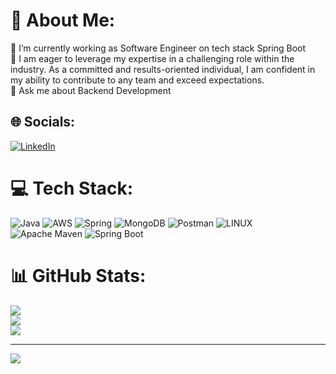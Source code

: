 # 💫 About Me:
🔭 I’m currently working as Software Engineer on tech stack Spring Boot<br>🌱  I am eager to leverage my expertise in a challenging role within the industry. As a committed and results-oriented individual, I am confident in my ability to contribute to any team and exceed expectations.<br>💬 Ask me about Backend Development<br>


## 🌐 Socials:
[![LinkedIn](https://img.shields.io/badge/LinkedIn-%230077B5.svg?logo=linkedin&logoColor=white)](https://linkedin.com/in/saurabh-rajput-/) 

# 💻 Tech Stack:
![Java](https://img.shields.io/badge/java-%23ED8B00.svg?style=plastic&logo=java&logoColor=white) ![AWS](https://img.shields.io/badge/AWS-%23FF9900.svg?style=plastic&logo=amazon-aws&logoColor=white) ![Spring](https://img.shields.io/badge/spring-%236DB33F.svg?style=plastic&logo=spring&logoColor=white) ![MongoDB](https://img.shields.io/badge/spring-%236DB33F.svg?style=plastic&logo=MongoBD&logoColor=white) ![Postman](https://img.shields.io/badge/Postman-FF6C37?style=plastic&logo=postman&logoColor=white) ![LINUX](https://img.shields.io/badge/Linux-FCC624?style=plastic&logo=linux&logoColor=black) ![Apache Maven](https://img.shields.io/badge/Apache%20Maven-C71A36?style=plastic&logo=Apache%20Maven&logoColor=white) ![Spring Boot](https://img.shields.io/badge/Spring%20Boot-C71A36?style=plastic&logo=Spring%20Boot&logoColor=white)
# 📊 GitHub Stats:
![](https://github-readme-stats.vercel.app/api?username=saurabhrajput3&theme=nightowl&hide_border=false&include_all_commits=true&count_private=true)<br/>
![](https://github-readme-streak-stats.herokuapp.com/?user=saurabhrajput3&theme=nightowl&hide_border=false)<br/>
![](https://github-readme-stats.vercel.app/api/top-langs/?username=saurabhrajput3&theme=nightowl&hide_border=false&include_all_commits=true&count_private=true&layout=compact)

---
[![](https://visitcount.itsvg.in/api?id=saurabhrajput3&icon=5&color=4)](https://visitcount.itsvg.in)

<!-- Proudly created with GPRM ( https://gprm.itsvg.in ) -->
